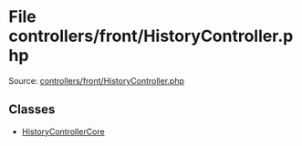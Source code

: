 File controllers/front/HistoryController.php
=========

Source: [controllers/front/HistoryController.php](https://github.com/PrestaShop/PrestaShop/blob/1.6.0.14/controllers/front/HistoryController.php)


Classes
-------

* [HistoryControllerCore](class.HistoryControllerCore.md)

